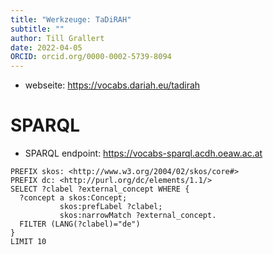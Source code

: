 ```yaml
---
title: "Werkzeuge: TaDiRAH"
subtitle: ""
author: Till Grallert
date: 2022-04-05 
ORCID: orcid.org/0000-0002-5739-8094
---
```


- webseite: <https://vocabs.dariah.eu/tadirah>

# SPARQL

- SPARQL endpoint: <https://vocabs-sparql.acdh.oeaw.ac.at>

```sparql
PREFIX skos: <http://www.w3.org/2004/02/skos/core#> 
PREFIX dc: <http://purl.org/dc/elements/1.1/> 
SELECT ?clabel ?external_concept WHERE { 
  ?concept a skos:Concept; 
           skos:prefLabel ?clabel; 
           skos:narrowMatch ?external_concept. 
  FILTER (LANG(?clabel)="de") 
}
LIMIT 10
```

